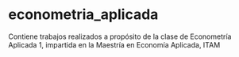 # econometria_aplicada
Contiene trabajos realizados a propósito de la clase de Econometría Aplicada 1, impartida en la Maestría en Economía Aplicada, ITAM

